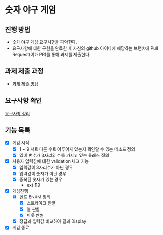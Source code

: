# 숫자 야구 게임
## 진행 방법
* 숫자 야구 게임 요구사항을 파악한다.
* 요구사항에 대한 구현을 완료한 후 자신의 github 아이디에 해당하는 브랜치에 Pull Request(이하 PR)를 통해 과제를 제출한다.

## 과제 제출 과정
* [과제 제출 방법](https://github.com/next-step/nextstep-docs/tree/master/precourse)

## 요구사항 확인
[요구사항 정리](https://github.com/users/Yomni/projects/4)

## 기능 목록
- [x] 게임 시작
  - [x] 1 ~ 9 서로 다른 수로 이루어져 있는지 확인할 수 있는 메소드 정의
  - [x] 멤버 변수가 3자리의 수를 가지고 있는 클래스 정의
- [x] 사용자 입력값에 대한 validation 체크 기능
  - [x] 입력값이 3자리수가 아닌 경우
  - [x] 입력값이 숫자가 아닌 경우
  - [x] 중복된 숫자가 있는 경우
    - ex) 119
- [x] 게임진행
  - [x] 힌트 ENUM 정의
    - [x] 스트라이크 판별
    - [x] 볼 판별
    - [x] 아웃 판별
  - [x] 정답과 입력값 비교하여 결과 Display
- [x] 게임 종료